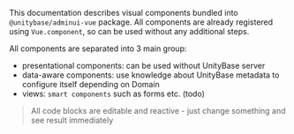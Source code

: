 This documentation describes visual components bundled into `@unitybase/adminui-vue` package.
All components are already registered using `Vue.component`, so can be used without any additional steps.

All components are separated into 3 main group:
  - presentational components: can be used without UnityBase server
  - data-aware components: use knowledge about UnityBase metadata to configure itself depending on Domain
  - views: `smart components` such as forms etc. (todo)

> All code blocks are editable and reactive - just change something and see result immediately 